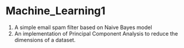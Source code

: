# Machine_Learning1
1. A simple email spam filter based on Naive Bayes model
2. An implementation of Principal Component Analysis to reduce the dimensions of a dataset.
